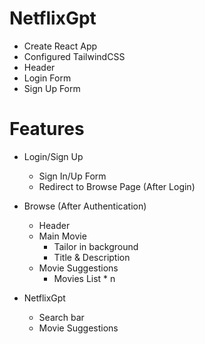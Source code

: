 # NetflixGpt

- Create React App
- Configured TailwindCSS
- Header
- Login Form
- Sign Up Form


# Features

- Login/Sign Up
    - Sign In/Up Form
    - Redirect to Browse Page (After Login)

- Browse (After Authentication)
    - Header
    - Main Movie
        - Tailor in background
        - Title & Description
    - Movie Suggestions
        - Movies List * n

- NetflixGpt 
    - Search bar
    - Movie Suggestions

